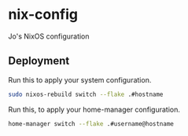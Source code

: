 # nix-config

Jo's NixOS configuration

## Deployment

Run this to apply your system configuration.
```sh
sudo nixos-rebuild switch --flake .#hostname
```

Run this, to apply your home-manager configuration.
```sh
home-manager switch --flake .#username@hostname
```
